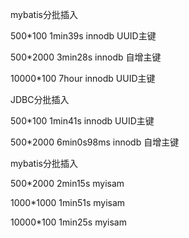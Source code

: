 mybatis分批插入

500*100    1min39s      innodb		UUID主键
			
500*2000   3min28s      innodb  	自增主键

10000*100  7hour        innodb		UUID主键
			
JDBC分批插入

500*100     1min41s       innodb    UUID主键 

500*2000    6min0s98ms    innodb    自增主键

		
mybatis分批插入	
										
500*2000   2min15s      myisam

1000*1000  1min51s      myisam

10000*100  1min25s      myisam